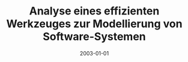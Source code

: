 ---
abstract: ''
authors:
- Mustafa Toktas
date: '2003-01-01'
featured: false
publication_types:
- '7'
publishDate: '2003-01-01'
title: Analyse eines effizienten Werkzeuges zur Modellierung von Software-Systemen
url_pdf: ''
---